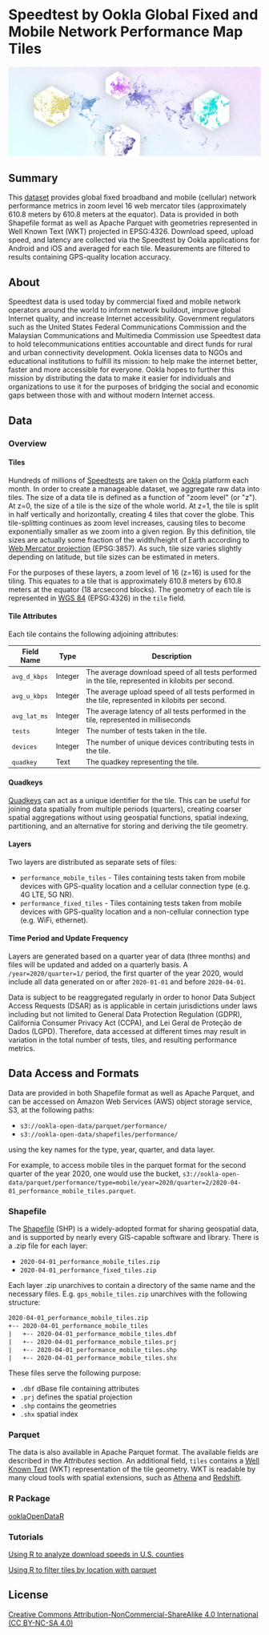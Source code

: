 # Speedtest by Ookla Global Fixed and Mobile Network Performance Map Tiles

![world map of Ookla open data](img/open-data-github-header.png)

## Summary
This [dataset](https://registry.opendata.aws/speedtest-global-performance/) provides global fixed broadband and mobile (cellular) network performance metrics in zoom level 16 web mercator tiles (approximately 610.8 meters by 610.8 meters at the equator). Data is provided in both Shapefile format as well as Apache Parquet with geometries represented in Well Known Text (WKT) projected in EPSG:4326. Download speed, upload speed, and latency are collected via the Speedtest by Ookla applications for Android and iOS and averaged for each tile. Measurements are filtered to results containing GPS-quality location accuracy.

## About
Speedtest data is used today by commercial fixed and mobile network operators around the world to inform network buildout, improve global Internet quality, and increase Internet accessibility. Government regulators such as the United States Federal Communications Commission and the Malaysian Communications and Multimedia Commission use Speedtest data to hold telecommunications entities accountable and direct funds for rural and urban connectivity development. Ookla licenses data to NGOs and educational institutions to fulfill its mission: to help make the internet better, faster and more accessible for everyone. Ookla hopes to further this mission by distributing the data to make it easier for individuals and organizations to use it for the purposes of bridging the social and economic gaps between those with and without modern Internet access.

## Data

### Overview

#### Tiles
Hundreds of millions of [Speedtests](https://www.speedtest.net/) are taken on the [Ookla](https://www.ookla.com/) platform each month. In order to create a manageable dataset, we aggregate raw data into tiles. The size of a data tile is defined as a function of "zoom level" (or "z"). At z=0, the size of a tile is the size of the whole world. At z=1, the tile is split in half vertically and horizontally, creating 4 tiles that cover the globe. This tile-splitting continues as zoom level increases, causing tiles to become exponentially smaller as we zoom into a given region. By this definition, tile sizes are actually some fraction of the width/height of Earth according to [Web Mercator projection](https://en.wikipedia.org/wiki/Web_Mercator_projection) (EPSG:3857). As such, tile size varies slightly depending on latitude, but tile sizes can be estimated in meters.

For the purposes of these layers, a zoom level of 16 (z=16) is used for the tiling. This equates to a tile that is approximately 610.8 meters by 610.8 meters at the equator (18 arcsecond blocks). The geometry of each tile is represented in [WGS 84](https://en.wikipedia.org/wiki/World_Geodetic_System) (EPSG:4326) in the `tile` field.


#### Tile Attributes
Each tile contains the following adjoining attributes:

| Field Name   | Type        | Description                                                                                        |
|--------------|-------------|----------------------------------------------------------------------------------------------------|
| `avg_d_kbps` | Integer     | The average download speed of all tests performed in the tile, represented in kilobits per second. |
| `avg_u_kbps` | Integer     | The average upload speed of all tests performed in the tile, represented in kilobits per second.   |
| `avg_lat_ms` | Integer     | The average latency of all tests performed in the tile, represented in milliseconds                |
| `tests`      | Integer     | The number of tests taken in the tile.                                                             |
| `devices`    | Integer     | The number of unique devices contributing tests in the tile.                                       |
| `quadkey`    | Text        | The quadkey representing the tile.                                                                 |


#### Quadkeys

[Quadkeys](https://docs.microsoft.com/en-us/bingmaps/articles/bing-maps-tile-system) can act as a unique identifier for the tile. This can be useful for joining data spatially from multiple periods (quarters), creating coarser spatial aggregations without using geospatial functions, spatial indexing, partitioning, and an alternative for storing and deriving the tile geometry.

#### Layers
Two layers are distributed as separate sets of files:

* `performance_mobile_tiles` - Tiles containing tests taken from mobile devices with GPS-quality location and a cellular connection type (e.g. 4G LTE, 5G NR).
* `performance_fixed_tiles` - Tiles containing tests taken from mobile devices with GPS-quality location and a non-cellular connection type (e.g. WiFi, ethernet).

#### Time Period and Update Frequency

Layers are generated based on a quarter year of data (three months) and files will be updated and added on a quarterly basis. A `/year=2020/quarter=1/` period, the first quarter of the year 2020, would include all data generated on or after `2020-01-01` and before `2020-04-01`.

Data is subject to be reaggregated regularly in order to honor Data Subject Access Requests (DSAR) as is applicable in certain jurisdictions under laws including but not limited to General Data Protection Regulation (GDPR), California Consumer Privacy Act (CCPA), and Lei Geral de Proteção de Dados (LGPD). Therefore, data accessed at different times may result in variation in the total number of tests, tiles, and resulting performance metrics.

## Data Access and Formats

Data are provided in both Shapefile format as well as Apache Parquet, and can be accessed on Amazon Web Services (AWS) object storage service, S3, at the following paths:

* `s3://ookla-open-data/parquet/performance/`
* `s3://ookla-open-data/shapefiles/performance/`

using the key names for the type, year, quarter, and data layer.

For example, to access mobile tiles in the parquet format for the second quarter of the year 2020, one would use the bucket, `s3://ookla-open-data/parquet/performance/type=mobile/year=2020/quarter=2/2020-04-01_performance_mobile_tiles.parquet`.

### Shapefile

The [Shapefile](https://en.wikipedia.org/wiki/Shapefile) (SHP) is a widely-adopted format for sharing geospatial data, and is supported by nearly every GIS-capable software and library. There is a .zip file for each layer:

* `2020-04-01_performance_mobile_tiles.zip`
* `2020-04-01_performance_fixed_tiles.zip`

Each layer .zip unarchives to contain a directory of the same name and the necessary files. E.g. `gps_mobile_tiles.zip` unarchives with the following structure:

```
2020-04-01_performance_mobile_tiles.zip
+-- 2020-04-01_performance_mobile_tiles
|   +-- 2020-04-01_performance_mobile_tiles.dbf
|   +-- 2020-04-01_performance_mobile_tiles.prj
|   +-- 2020-04-01_performance_mobile_tiles.shp
|   +-- 2020-04-01_performance_mobile_tiles.shx
```

These files serve the following purpose:

* `.dbf` dBase file containing attributes
* `.prj` defines the spatial projection
* `.shp` contains the geometries
* `.shx` spatial index

### Parquet

The data is also available in Apache Parquet format. The available fields are described in the *Attributes* section. An additional field, `tiles` contains a [Well Known Text](https://en.wikipedia.org/wiki/Well-known_text_representation_of_geometry) (WKT) representation of the tile geometry. WKT is readable by many cloud tools with spatial extensions, such as [Athena](https://docs.aws.amazon.com/athena/latest/ug/geospatial-input-data-formats-supported-geometry-types.html) and [Redshift](https://docs.aws.amazon.com/redshift/latest/dg/ST_GeomFromText-function.html).

### R Package

[ooklaOpenDataR](https://github.com/teamookla/ooklaOpenDataR) 

### Tutorials

[Using R to analyze download speeds in U.S. counties](tutorials/aggregate_by_county.md)

[Using R to filter tiles by location with parquet](tutorials/filter_parquet_bounding_box.md)

## License
[Creative Commons Attribution-NonCommercial-ShareAlike 4.0 International (CC BY-NC-SA 4.0)](https://creativecommons.org/licenses/by-nc-sa/4.0/)
